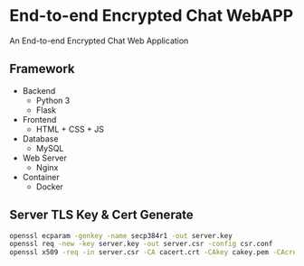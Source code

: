 # End-to-end Encrypted Chat WebAPP

An End-to-end Encrypted Chat Web Application

## Framework

- Backend
  - Python 3
  - Flask
- Frontend
  - HTML + CSS + JS
- Database
  - MySQL
- Web Server
  - Nginx
- Container
  - Docker
  

## Server TLS Key & Cert Generate

```bash
openssl ecparam -genkey -name secp384r1 -out server.key
openssl req -new -key server.key -out server.csr -config csr.conf
openssl x509 -req -in server.csr -CA cacert.crt -CAkey cakey.pem -CAcreateserial -out server.crt -days 90 -sha384 -extfile v3.ext
```
